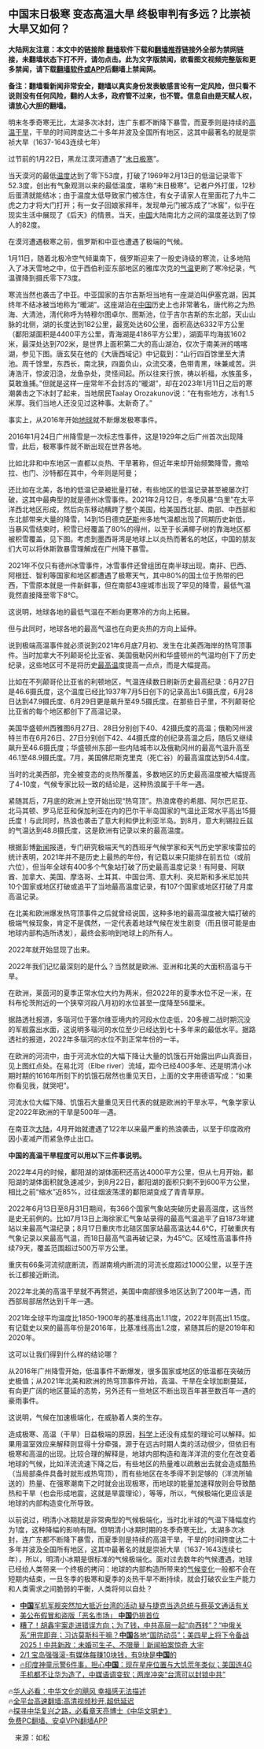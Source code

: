  <!-- 面包屑导航 --> <h2>中国末日极寒 变态高温大旱 终极审判有多远？比崇祯大旱又如何？</h2> <p class="notice"><b>大陆网友注意：本文中的链接除 <a href="https://github.com/bannedbook/fanqiang" >翻墙</a>软件下载和<a href="https://github.com/killgcd/justmysocks/blob/master/README.md">翻墙推荐</a>链接外全部为禁网链接，未翻墙状态下打不开，请勿点击。此为文字版禁闻，欲看图文视频完整版和更多禁闻，请下载<a href="https://github.com/bannedbook/fanqiang">翻墙软件或APP</a>后翻墙上禁闻网。</p><p>备注：翻墙看新闻非常安全，翻墙以真实身份发表敏感言论有一定风险，但只看不说则没有任何风险，翻的人太多，政府管不过来，也不管。信息自由是天赋人权，请放心大胆的翻墙。</b></p>  <div class="entry"> <p id="summary">明末冬季奇寒无比，太湖多次冰封，连广东都不断降下暴雪，而夏季则是持续的<a href="https://www.bannedbook.org/bnews/tag/%E9%AB%98%E6%B8%A9/" class="st_tag internal_tag" rel="tag" title="标签 高温 下的日志">高温</a><a href="https://www.bannedbook.org/bnews/tag/%e5%b9%b2%e6%97%b1/" class="st_tag internal_tag" rel="tag" title="标签 干旱 下的日志">干旱</a>，干旱的时间跨度达二十多年并波及全国所有地区，这其中最著名的就是崇祯大旱（1637-1643连续七年）</p> <p>过节前的1月22日，黑龙江漠河遭遇了“<a href="https://www.bannedbook.org/bnews/tag/%E6%9C%AB%E6%97%A5/" class="st_tag internal_tag" rel="tag" title="标签 末日 下的日志">末日</a><a href="https://www.bannedbook.org/bnews/tag/%E6%9E%81%E5%AF%92/" class="st_tag internal_tag" rel="tag" title="标签 极寒 下的日志">极寒</a>”。</p> <p>当天漠河的最低<a href="https://www.bannedbook.org/bnews/tag/%E6%B8%A9%E5%BA%A6/" class="st_tag internal_tag" rel="tag" title="标签 温度 下的日志">温度</a>达到了零下53度，打破了1969年2月13日的低温记录零下52.3度，创出有气象观测以来的最低温度，堪称“末日极寒”。记者户外打蛋，12秒后蛋清就能结冰；由于温度太低导致家门被冻住，有女子请家人在里面花了九牛二虎之力才将大门打开；有一女子回娘家拜年，发现单元门被冻成了“冰窖”，似乎在现实生活中展现了《后天》的情景。当天，<a href="https://www.bannedbook.org/bnews/tag/%E4%B8%AD%E5%9B%BD/" class="st_tag internal_tag" rel="tag" title="标签 中国 下的日志">中国</a>大陆南北方之间的温度差达到了惊人的82度。</p> <p>在漠河遭遇极寒之前，俄罗斯和中亚也遭遇了极端的气候。</p> <p>1月11日，随着北极冷空气倾巢南下，俄罗斯迎来了一股史诗级的寒流，让多地陷入了冰天雪地之中，位于西伯利亚东部地区的雅库次克的<a href="https://www.bannedbook.org/bnews/tag/%E6%B0%94%E6%B8%A9/" class="st_tag internal_tag" rel="tag" title="标签 气温 下的日志">气温</a>更刷了寒冷纪录，气温骤降到摄氏零下73度。</p> <p>寒流当然也袭击了中亚。中亚国家的吉尔吉斯坦当地有一座湖泊叫伊塞克湖，因其终年不结冰被当地称为“暖湖”。这座湖泊在<span class='wp_keywordlink_affiliate'><a href="https://www.bannedbook.org/" title="中国" target="_blank">中国</a></span>历史上也非常著名，唐代称之为热海、大清池，清代称呼为特穆尔图卓尔、图斯池，位于吉尔吉斯的东北部，天山山脉的北侧，湖的长度达到182公里，最宽处达60公里，面积高达6332平方公里（鄱阳湖面积是4400平方公里，青海湖是4186平方公里），湖面平均海拔1602米，最深处达到702米，是世界上面积第二大的高山湖泊，仅次于南美洲的喀喀湖，参见下图。唐玄奘在他的《大唐西域记》中记载到：“山行四百馀里至大清池。周千馀里，东西长，南北狭，四面负山，众流交凑，色带青黑，味兼咸苦。洪涛浩汗，惊波汩㴔，龙鱼杂处，灵怪间起。所以往来行旅，祷以祈福，水族虽多，莫敢渔捕。”但就是这样一座常年不会封冻的“暖湖”，却在2023年1月11日之后的寒潮袭击之下冰封了起来，当地居民Taalay Orozakunov说：“在有些地方，冰有1.5米厚。我们当地人还没见过这种事。太新奇了。”</p> <p>事实上，从2016年开始<a href="https://www.bannedbook.org/bnews/tag/%e5%9c%b0%e7%90%83/" class="st_tag internal_tag" rel="tag" title="标签 地球 下的日志">地球</a>就不断爆发极寒事件。</p> <p>2016年1月24日广州降雪是一次标志性事件，这是1929年之后广州首次出现降雪，此后，极寒事件就不断出现在世界各地。</p> <p>比如北非和中东地区一直都以炎热、干旱著称，但近年来却开始频繁降雪，撒哈拉、也门、沙特都在其中，今年则是阿曼；</p> <p>还比如在北美，各地的低温记录被批量打破，有些地区的低温记录甚至被屡次打破，这其中最典型的就是德州冰雪事件。2021年2月12日，冬季风暴“乌里”在太平洋西北地区形成，然后向东移动横跨了整个美国，给美国西北部、南部、中西部和东北部带来大量的降雪，14到15日德克<span class='wp_keywordlink'><a href="https://www.bannedbook.org/forum5/topic42.html" title="萨斯、诚信与自救" target="_blank">萨斯</a></span>州多地气温都出现了同期历史新低，当暴风雪结束时，积雪已经覆盖了80%的得州，以至于长满椰子树的靠海地区都被积雪覆盖，见下图。考虑到墨西哥湾是地球上以炎热而著名的地区，中国的朋友们大可以将休斯敦暴雪理解成在广州降下暴雪。</p>  <p>2021年不仅只有德州冰雪事件，冰雪事件还曾组团在南半球出现，南非、巴西、阿根廷、智利等国家和地区都遭遇了极寒天气，其中80%的国土位于热带的巴西，下雪原本就是一件新鲜事，但在南部43座城市出现了罕见的降雪，最低气温竟然直接降至零下8℃。</p> <p>这说明，地球各地的最低气温在不断向更寒冷的方向上拓展。</p> <p>但与此同时，地球各地的最高气温也在向更炎热的方向上延伸。</p> <p>说到极端高温事件就必须说到2021年6月底7月初、发生在北美西海岸的热穹顶事件。当时加拿大不列颠哥伦比亚省、美国俄勒冈州和华盛顿州的气温均创下了历史纪录，这些地区可不是将历史<a href="https://www.bannedbook.org/bnews/tag/%E6%9C%80%E9%AB%98%E6%B8%A9/" class="st_tag internal_tag" rel="tag" title="标签 最高温 下的日志">最高温</a>度提高一点点，而是大幅提高。</p> <p>比如在不列颠哥伦比亚省的利顿地区，气温连续数日刷新历史最高纪录：6月27日是46.6摄氏度，这个温度已经比1937年7月5日创下的记录高出1.6摄氏度，6月28日达到47.9摄氏度、6月29日更是飙升至49.5摄氏度。在那些日子里，不列颠哥伦比亚省的每个地区都创下了高温记录。</p> <p>美国华盛顿州西雅图6月27日、28日分别创下40、42摄氏度的高温；俄勒冈州波特兰市在6月26日、27日分别创下42、44摄氏度的创纪录高温之后，随后又继续飙升至46.6摄氏度；华盛顿州东部一些内陆城市以及俄勒冈州的最高气温升高至46.1至48.9摄氏度。7月，美国佛尼斯克里克（死亡谷）的最高温度达到54.4度。</p> <p>当时的北美西部，完全被变态的炎热所覆盖，多数地区的历史最高温度被大幅提高了4-10度，气候专家比较一致的结论是，这种热浪属于千年一遇。</p> <p>紧随其后，7月底的欧洲上空开始出现“热穹顶”。热浪席卷的希腊、阿尔巴尼亚、北马其顿、罗马尼亚和保加利亚在内的巴尔干半岛国家的气温比正常水平高出15摄氏度！与此同时，热浪也袭击了意大利和伊比利亚半岛。到8月，意大利锡拉丘兹的气温达到48.8摄氏度，这是欧洲有记录以来的最高温度。</p> <p>根据彭博<span class='wp_keywordlink_affiliate'><a href="https://www.bannedbook.org/" title="新闻">新闻</a></span>报道，专门研究极端天气的西班牙气候学家和天气历史学家埃雷拉的统计表明，2021年并不是历史上最热的年份，有记载以来只能排在前五位（或前六位），但当年全球有400多个气象站打破了历史最高温度记录！有阿曼、阿联酋、加拿大、美国、摩洛哥、土耳其、中国台湾、意大利、突尼斯和多米尼加共10个国家或地区打破或追平了当地最高温度记录，有107个国家或地区打破了月度高温记录。</p> <p>在北美和欧洲爆发热穹顶事件之后就曾经说国，这种多地的最高温度被大幅打破的极端气候现象，肯定不是偶然，一定代表着地球气候在发生剧变（而且很可能是由地球内部构造所诱发），最终会影响到地球上的所有人。</p>  <p>2022年就开始显现了出来。</p> <p>2022年我们记忆最深刻的是什么？当然就是欧洲、亚洲和北美的大面积高温与干旱。</p> <p>在欧洲，莱茵河的夏季正常水位大约为两米，但2022年的夏季水位不足一米，在科布伦茨附近的一个狭窄河段八月初的水位甚至一度降至56厘米。</p> <p>据路透社报道，多瑙河位于塞尔维亚境内的河段水位走低，20多艘二战时期沉没的军舰露出水面，这说明多瑙河的水位至少已经达到七十多年来的最低水平。据路透社的报道，2022年多瑙河的水位不到正常年份的一半。</p> <p>在欧洲的河流中，由于河流水位的大幅下降让大量的饥饿石开始露出庐山真面目，见上图红点处。在易北河（Elbe river）流域，距今已经400多年、还是明清小冰期时期的1616年所刻下的饥饿石居然也重见天日，上面的文字用德语写成：“如果你看见我，就哭吧”。</p> <p>河流水位大幅下降、饥饿石大量重见天日代表的就是欧洲的干旱水平，气象学家认定2022年欧洲的干旱是500年一遇。</p> <p>在南亚次<span class='wp_keywordlink_affiliate'><a href="https://www.bannedbook.org/" title="大陆" target="_blank">大陆</a></span>，4月开始就遭遇了122年以来最严重的热浪袭击，以至于印度政府因小麦减产而紧急停止出口。</p> <p><strong>中国的高温干旱程度可以用以下三件事说明。</strong></p> <p>2022年4月的时候，鄱阳湖的湖体面积还高达4000平方公里，但从七月开始，鄱阳湖的湖体面积就急速减少，到8月22日，鄱阳湖的面积只剩不到600平方公里，相比之前“缩水”近85%，过往烟波荡漾的鄱阳湖变成了青青草原。</p> <p>2022年6月13日至8月31日期间，有366个国家气象站突破历史最高温度，这当然是史无前例的。比如7月13日上海徐家汇气象站录得的最高气温追平了自1873年建站以来最高气温纪录；8月17日重庆市北碚区国家站最高温达44.6℃，打破重庆有气象记录以来最高气温，而18日最高气温再破记录，为45℃。区域性高温事件持续79天，覆盖范围超过500万平方公里。</p>  <p>重庆有66条河流彻底断流，而湖南境内断流的河流长度超过1000公里，以至于连长江都接近断流。</p> <p>2022年北美的高温干旱就不再赘述，美国中南部很多地区达到了200年一遇，而西部局部居然达到千年一遇。</p> <p>2021年全球平均温度比1850-1900年的基准线高出1.11度，2022年则高出1.15度。有记载史以来的最高年份是2016年，比基准线高出1.2度，紧随其后的是2019年和2020年。</p> <p>这可以让我们得到什么样的结论哪？</p> <p>从2016年广州降雪开始，低温事件不断爆发，很多国家或地区的低温都在突破历史极值；从2021年北美和欧洲的热穹顶事件开始，高温、干旱在全球加剧蔓延，有向更广阔的地区蔓延的态势，另外还有一些地区不断出现百年甚至数百年一遇的豪雨事件。</p> <p>这说明，气候在加速极端化，在威胁着人类的生存。</p> <p>造成极寒、高温（干旱）日益极端的原因，<span class='wp_keywordlink'><a href="https://www.bannedbook.org/forum11/topic309.html" title="禁片：“科学”的棍子" target="_blank">科学</a></span>上还没有成型的理论可以解释。如果用温室效应来解释则显得十分牵强，源于在远古时期人类的活动很少，但依旧有极寒和高温的出现。比较合理的解释是，地球内部构造和海洋洋流的变化在改变着地球的气候，比如洋流流速下降之后，有些地区的热量难以疏散出去就会造成酷热（当局部条件具备时就形成热穹顶），而有些地区在冬季得不到足够的（洋流所输送的）热量、在强寒潮南下之时就会出现极寒，而地球的能量加速释放则会导致酷热和干旱（也会形成地震，这就是旱震理论），等等，所以，气候极端化更应该是地球的内部构造变化所导致。</p> <p>以前说过，明清小冰期就是非常典型的气候极端化，当时北半球的气温下降幅度约为1度，这种降幅的影响有限。但明清小冰期时期的冬季奇寒无比，太湖多次冰封，连广东都不断降下暴雪，而夏季则是持续的高温干旱，干旱的时间跨度达二十多年并波及全国所有地区，这其中最著名的就是崇祯大旱（1637-1643连续七年），所以，明清小冰期是很标准的气候极端化。面对过去数年的气候遭遇，地球已经给人类带来一个终极的拷问：地球的内部构造所带来的<span class='wp_keywordlink'><a href="https://www.bannedbook.org/bnews/ssgc/20180904/993719.html" title="《魔鬼在统治着我们的世界(23)：环保主义(上)》" target="_blank">气候变化</a></span>一般都不会在短期内结束，一旦冬季的极寒和夏季的炎热干旱不断持续，就会打破农业生产能力和人类需求之间脆弱的平衡，人类将何以自处？</p> <!--<div id="taboola-mid-1"></div>--><ul class='op-related-articles' title='相关阅读'> <li><a href='https://www.bannedbook.org/bnews/headline/20230201/1843093.html' target='_blank'><b>中国</b>军机军舰突然加大抵近台湾的活动 疑与捷克当选总统与蔡英文通话有关</a></li> <li><a href='https://www.bannedbook.org/bnews/baitai/20230201/1843091.html' target='_blank'>美公布假冒和盗版「恶名市场」 <b>中国</b>仍排首位</a></li> <li><a href='https://www.bannedbook.org/bnews/sohnews/20230201/1843076.html' target='_blank'>糟了！胡鑫宇案走进错误方向；为了钱，中共高层一起“向西转”？“中俄关系”用完即弃；习访莫斯科干嘛？<b>中国</b>各地“国防动员”；美四星上将下令备战2025！中共新政：未婚可生子、不限量｜新闻拍案惊奇 大宇</a></li> <li><a href='https://www.bannedbook.org/bnews/taiwannews/20230201/1843072.html' target='_blank'>2/1 宝岛强强滚-有媒体每赚10块钱，有9块是<b>中国</b>的</a></li> <li><a href='https://www.bannedbook.org/bnews/sohnews/20230201/1843056.html' target='_blank'>🔥印度神童示警6件事，担心<b>中国</b>：现在星座位置与大饥荒年类似；美国连4G手机都不让华为造了，中媒语调变软；两岸冲突“台湾可以封锁中共”</a></li> </ul> <p class="texttj"> 🔥<a href="https://www.bannedbook.org/bnews/comments/20220220/1694796.html" target="_blank">华人必看：中华文化的飓风 幸福感无法描述</a><br/> 🔥<a href="https://github.com/bannedbook/fanqiang/wiki/V2ray%E6%9C%BA%E5%9C%BA" target="_blank">全平台高速翻墙:高清视频秒开,超低延迟</a><br/> 🔥<a href="https://www.bannedbook.org/bnews/comments/20220808/1768773.html" target="_blank">探寻中华复兴之路，必看章天亮博士《中华文明史》</a><br/> <a href="https://github.com/bannedbook/fanqiang/wiki/%E7%A6%81%E9%97%BB%E7%BD%91%E5%AE%89%E5%8D%93%E7%BF%BB%E5%A2%99%E6%96%B0%E9%97%BBAPP" target="_blank">免费PC翻墙、安卓VPN翻墙APP</a><br/> </p><p class="src-info">　来源：如松 </p> <a name='sharetosocial'></a> <div style="margin-bottom:5px;padding-bottom:5px;clear:both"> <div id="archive-pix-1" class="banner-ads"> <!-- AuctionX Display platform tag START --> <div id="27602x728x90x621x_ADSLOT1" clicktrack="%%CLICK_URL_ESC%%"></div>  <!-- AuctionX Display platform tag END --> </div> <div id="archive-pix-2" class="banner-ads"> <!-- AuctionX Display platform tag START --> <div id="27556x300x250x621x_ADSLOT1" clicktrack="%%CLICK_URL_ESC%%" style="margin:0 auto;text-align:center"></div>  <!-- AuctionX Display platform tag END --> </div> </div>  <div id="archive-pix-1" class="banner-ads"> <!-- AuctionX Display platform tag START --> <div id="27603x728x90x621x_ADSLOT1" clicktrack="%%CLICK_URL_ESC%%"></div>  <!-- AuctionX Display platform tag END --> </div> </div><!--END ENTRY--> 
